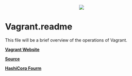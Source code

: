 <p align="center"><img src="https://css-tricks.com/wp-content/uploads/2015/05/vagrant-logo.png"></p>

# Vagrant.readme
This file will be a brief overview of the operations of Vagrant.

**[Vagrant Website](https://www.vagrantup.com/)**

**[Source](https://github.com/hashicorp/vagrant)**

**[HashiCorp Fourm](https://discuss.hashicorp.com/c/vagrant/24)** 

